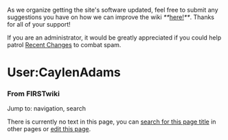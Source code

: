As we organize getting the site's software updated, feel free to submit any
suggestions you have on how we can improve the wiki
_**_[here!](/index.php/User:Hallry/Suggestions "User:Hallry/Suggestions"
)_**_. Thanks for all of your support!

If you are an administrator, it would be greatly appreciated if you could help
patrol [Recent Changes](/index.php/Special:Recentchanges
"Special:Recentchanges" ) to combat spam.

# User:CaylenAdams

### From FIRSTwiki

Jump to: navigation, search

There is currently no text in this page, you can [search for this page
title](/index.php/Special:Search/CaylenAdams "Special:Search/CaylenAdams" ) in
other pages or [edit this
page](http://www.firstwiki.net/index.php?title=User:CaylenAdams&action=edit
"http://www.firstwiki.net/index.php?title=User:CaylenAdams&action=edit" ).

